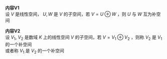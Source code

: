 **内容V1**  
设 $V$ 是线性空间， $U,W$ 是 $V$ 的子空间，若 $V=U\oplus W$ ，则 $U$ 与 $W$ 互为补空间  
  
**内容V2**  
设 $V_1,\ V_2$ 是数域 $K$ 上的线性空间 $V$ 的子空间，若 $V=V_1\oplus V_2$ ，则称 $V_2$ 是 $V_1$ 的一个补空间  
或者称 $V_1$ 是 $V_2$ 的一个补空间  
